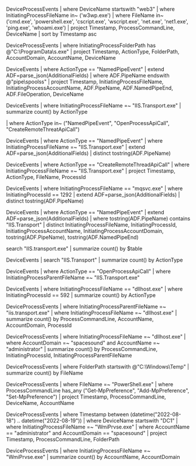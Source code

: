 DeviceProcessEvents
| where DeviceName startswith "web3"
| where InitiatingProcessFileName in~ ('w3wp.exe')
| where FileName in~ ('cmd.exe', 'powershell.exe', 'cscript.exe', 'wscript.exe', 'net.exe', 'net1.exe', 'ping.exe', 'whoami.exe')
| project Timestamp, ProcessCommandLine, DeviceName
| sort by Timestamp asc 

DeviceProcessEvents
| where InitiatingProcessFolderPath has @"C:\ProgramData\s.exe"
| project Timestamp, ActionType, FolderPath, AccountDomain, AccountName, DeviceName

DeviceEvents
| where ActionType == "NamedPipeEvent"
| extend ADF=parse_json(AdditionalFields)
| where ADF.PipeName endswith @"pipe\spoolss"
| project Timestamp, InitiatingProcessFileName, InitiatingProcessAccountName, ADF.PipeName, ADF.NamedPipeEnd, ADF.FileOperation, DeviceName

DeviceEvents
| where InitiatingProcessFileName =~ "IIS.Transport.exe"
| summarize count() by ActionType

| where ActionType in~ ("NamedPipeEvent", "OpenProcessApiCall", "CreateRemoteThreatApiCall")

DeviceEvents
| where ActionType == "NamedPipeEvent"
| where InitiatingProcessFileName =~ "IIS.Transport.exe"
| extend ADF=parse_json(AdditionalFields)
| distinct tostring(ADF.PipeName)

DeviceEvents
| where ActionType == "CreateRemoteThreadApiCall"
| where InitiatingProcessFileName =~ "IIS.Transport.exe"
| project Timestamp, ActionType, FileName, ProcessId

DeviceEvents
| where InitiatingProcessFileName == "mqsvc.exe"
| where InitiatingProcessId == 1292
| extend ADF=parse_json(AdditionalFields)
| distinct tostring(ADF.PipeName)

DeviceEvents
| where ActionType == "NamedPipeEvent"
| extend ADF=parse_json(AdditionalFields)
| where tostring(ADF.PipeName) contains "IIS.Transport"
| distinct 
    InitiatingProcessFileName, InitiatingProcessId, 
    InitiatingProcessAccountName, InitiatingProcessAccountDomain, 
    tostring(ADF.PipeName), tostring(ADF.NamedPipeEnd)


search "IIS.transport.exe"
| summarize count() by $table

DeviceEvents
| search "IIS.Transport"
| summarize count() by ActionType

DeviceEvents
| where ActionType == "OpenProcessApiCall"
| where InitiatingProcessParentFileName =~ "IIS.Transport.exe"

DeviceEvents
| where InitiatingProcessFileName == "dllhost.exe"
| where InitiatingProcessId == 592
| summarize count() by ActionType

DeviceProcessEvents
| where InitiatingProcessParentFileName =~ "iis.transport.exe"
| where InitiatingProcessFileName =~ "dllhost.exe"
| summarize count() by ProcessCommandLine, AccountName, AccountDomain, ProcessId

DeviceProcessEvents
| where InitiatingProcessFileName =~ "dllhost.exe"
| where AccountDomain =~ "spacesound" and AccountName =~ "administrator"
| summarize count() by ProcessCommandLine, InitiatingProcessId, InitiatingProcessParentFileName

DeviceProcessEvents
| where FolderPath startswith @"C:\Windows\Temp"
| summarize count() by FileName

DeviceProcessEvents
| where FileName =~ "PowerShell.exe"
| where ProcessCommandLine has_any ("Get-MpPreference", "Add-MpPreference", "Set-MpPreference")
| project Timestamp, ProcessCommandLine, DeviceName, AccountName

DeviceProcessEvents
| where Timestamp between (datetime("2022-08-18") .. datetime("2022-08-19"))
| where DeviceName startswith "DC1"
| where InitiatingProcessFileName =~ "WmiPrvse.exe"
| where AccountName == "administrator" and AccountDomain == "spacesound"
| project Timestamp, ProcessCommandLine, FolderPath

DeviceProcessEvents
| where InitiatingProcessFileName =~ "WmiPrvse.exe"
| summarize count() by AccountName, AccountDomain
